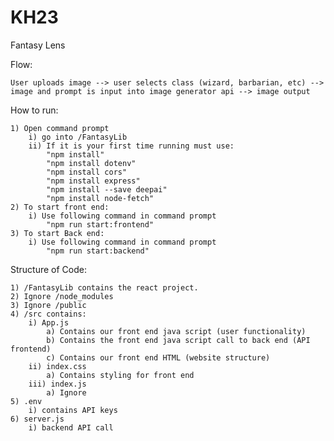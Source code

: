 # KH23

Fantasy Lens

Flow: 

    User uploads image --> user selects class (wizard, barbarian, etc) --> image and prompt is input into image generator api --> image output


How to run: 

    1) Open command prompt
        i) go into /FantasyLib
        ii) If it is your first time running must use: 
            "npm install" 
            "npm install dotenv"
            "npm install cors"
            "npm install express"
            "npm install --save deepai"
            "npm install node-fetch" 
    2) To start front end: 
        i) Use following command in command prompt 
            "npm run start:frontend"
    3) To start Back end: 
        i) Use following command in command prompt 
            "npm run start:backend" 
    

Structure of Code: 

    1) /FantasyLib contains the react project. 
    2) Ignore /node_modules 
    3) Ignore /public
    4) /src contains: 
        i) App.js
            a) Contains our front end java script (user functionality)
            b) Contains the front end java script call to back end (API frontend)
            c) Contains our front end HTML (website structure)
        ii) index.css
            a) Contains styling for front end 
        iii) index.js 
            a) Ignore 
    5) .env 
        i) contains API keys 
    6) server.js 
        i) backend API call 